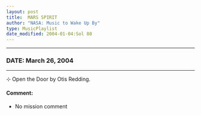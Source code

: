 ```yaml
---
layout: post
title:  MARS SPIRIT
author: "NASA: Music to Wake Up By"
type: MusicPlaylist
date_modified: 2004-01-04:Sol 80
---
```


----
### DATE: March 26, 2004
----
⊹ Open the Door by Otis Redding.

#### Comment:
* No mission comment
